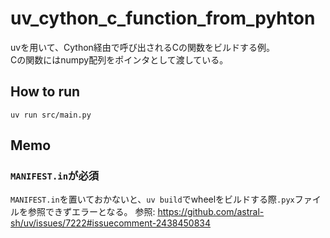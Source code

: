 # uv_cython_c_function_from_pyhton
uvを用いて、Cython経由で呼び出されるCの関数をビルドする例。  
Cの関数にはnumpy配列をポインタとして渡している。
## How to run
```
uv run src/main.py
```

## Memo
### `MANIFEST.in`が必須
`MANIFEST.in`を置いておかないと、`uv build`でwheelをビルドする際`.pyx`ファイルを参照できずエラーとなる。
参照: https://github.com/astral-sh/uv/issues/7222#issuecomment-2438450834
